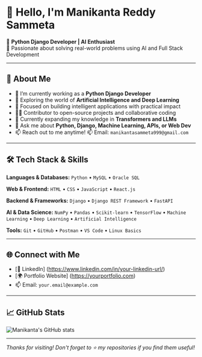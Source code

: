 # 👋 Hello, I'm Manikanta Reddy Sammeta

🚀 **Python Django Developer | AI Enthusiast**  
🎯 Passionate about solving real-world problems using AI and Full Stack Development

---

## 💼 About Me

- 🔭 I’m currently working as a **Python Django Developer**
- 🤖 Exploring the world of **Artificial Intelligence and Deep Learning**
- 🧠 Focused on building intelligent applications with practical impact
- 🧑‍💻 Contributor to open-source projects and collaborative coding
- 🌱 Currently expanding my knowledge in **Transformers and LLMs**
- 💬 Ask me about **Python, Django, Machine Learning, APIs, or Web Dev**
- 📫 Reach out to me anytime!   📫 Email: `manikantasammeta999@gmail.com`

---

## 🛠️ Tech Stack & Skills

**Languages & Databases:**
`Python` • `MySQL` • `Oracle SQL`

**Web & Frontend:**
`HTML` • `CSS` • `JavaScript` • `React.js`

**Backend & Frameworks:**
`Django` • `Django REST Framework` • `FastAPI`

**AI & Data Science:**
`NumPy` • `Pandas` • `Scikit-learn` • `TensorFlow` • `Machine Learning` • `Deep Learning` • `Artificial Intelligence`

**Tools:**
`Git` • `GitHub` • `Postman` • `VS Code` • `Linux Basics`

---

## 🌐 Connect with Me


- [🔗 LinkedIn] (https://www.linkedin.com/in/your-linkedin-url/)
- [🌍 Portfolio Website] (https://yourportfolio.com)
- 📫 Email: `your.email@example.com`

---

## 📈 GitHub Stats

![Manikanta's GitHub stats](https://github-readme-stats.vercel.app/api?username=yourusername&show_icons=true&theme=radical)

---

_Thanks for visiting! Don't forget to ⭐ my repositories if you find them useful!_
